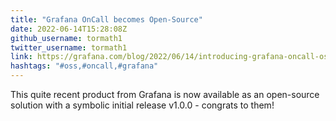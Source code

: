 ```yaml
---
title: "Grafana OnCall becomes Open-Source"
date: 2022-06-14T15:28:08Z
github_username: tormath1
twitter_username: tormath1
link: https://grafana.com/blog/2022/06/14/introducing-grafana-oncall-oss-open-source/
hashtags: "#oss,#oncall,#grafana"
---
```


This quite recent product from Grafana is now available as an open-source solution with a symbolic initial release v1.0.0 - congrats to them!


